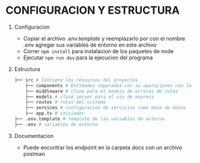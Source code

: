 # CONFIGURACION Y ESTRUCTURA
1. Configuracion

    - Copiar el archivo *.env.template* y reemplazarlo por con el nombre *.env* agregar sus variables de entorno en este archivo
    - Correr ```npm install``` para instalacion de los paquetes de node
    - Ejecutar ```npm run dev``` para la ejecucion del programa
2. Estructura

    ```bash
    ├── src # Contiene los resources del proyectos
        ├── components # Entidades separadas con su operaciones con la base de datos y controladores
        ├── middleware # clase para el manejo de errores de rutas
        ├── models # clase server para el uso de express
        ├── routes # rutas del sistema
        ├── services # configuracion de servicios como base de datos
        ├── app.ts # iniciador
    ├── .env.template # template de las variables de entorno
    ├── .env # variables de entorno
    ```
3. Documentacion
    - Puede encontrar los endpoint en la carpeta docs con un archivo postman
